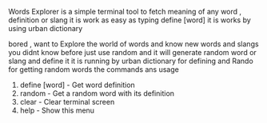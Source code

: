 Words Explorer is a simple terminal tool
to fetch meaning of any word , definition or slang
it is work as easy as typing 
define [word]
it is works by using urban dictionary

bored , want to Explore the world of words 
and know new words and slangs you didnt know before
just use random and it will generate random word or slang and define it 
it is running by urban dictionary for defining and Rando for getting random words
the commands ans usage
1. define [word] - Get word definition
2. random - Get a random word with its definition
3. clear - Clear terminal screen
4. help - Show this menu

